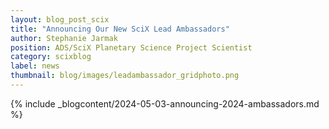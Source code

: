 ```yaml
---
layout: blog_post_scix
title: "Announcing Our New SciX Lead Ambassadors"
author: Stephanie Jarmak 
position: ADS/SciX Planetary Science Project Scientist
category: scixblog
label: news
thumbnail: blog/images/leadambassador_gridphoto.png
---
```


{% include _blogcontent/2024-05-03-announcing-2024-ambassadors.md %}
